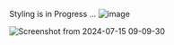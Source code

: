 Styling is in Progress ...
![image](https://github.com/user-attachments/assets/d3c157b2-f810-412d-9877-6a80ba45d918)

![Screenshot from 2024-07-15 09-09-30](https://github.com/user-attachments/assets/fd65f4b4-bf62-463b-8886-adeb3e87b367)
